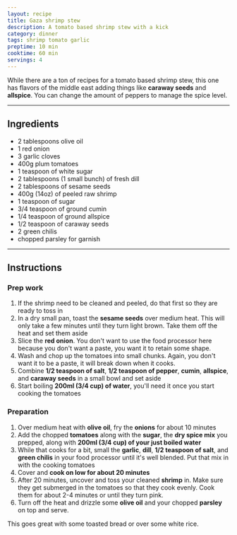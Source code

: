 ```yaml
---
layout: recipe
title: Gaza shrimp stew
description: A tomato based shrimp stew with a kick
category: dinner
tags: shrimp tomato garlic
preptime: 10 min
cooktime: 60 min
servings: 4
---
```


While there are a ton of recipes for a tomato based shrimp stew, this one has flavors of the middle east adding things like **caraway seeds** and **allspice**. You can change the amount of peppers to manage the spice level.

___

<div class="recipe-ingredients">

<h2>Ingredients</h2>

<ul class="ingredient-list">
    <li>2 tablespoons olive oil</li>
    <li>1 red onion</li>
    <li>3 garlic cloves</li>
    <li>400g plum tomatoes</li>
    <li>1 teaspoon of white sugar</li>
    <li>2 tablespoons (1 small bunch) of fresh dill</li>
    <li>2 tablespoons of sesame seeds</li>
    <li>400g (14oz) of peeled raw shrimp</li>
    <li>1 teaspoon of sugar</li>
    <li>3/4 teaspoon of ground cumin</li>
    <li>1/4 teaspoon of ground allspice</li>
    <li>1/2 teaspoon of caraway seeds</li>
    <li>2 green chilis</li>
    <li>chopped parsley for garnish</li>
</ul>

</div>

___

## Instructions

### Prep work
1. If the shrimp need to be cleaned and peeled, do that first so they are ready to toss in
2. In a dry small pan, toast the **sesame seeds** over medium heat. This will only take a few minutes until they turn light brown. Take them off the heat and set them aside
3. Slice the **red onion**. You don't want to use the food processor here because you don't want a paste, you want it to retain some shape.
4. Wash and chop up the tomatoes into small chunks. Again, you don't want it to be a paste, it will break down when it cooks.
5. Combine **1/2 teaspoon of salt**, **1/2 teaspoon of pepper**, **cumin**, **allspice**, and **caraway seeds** in a small bowl and set aside
6. Start boiling **200ml (3/4 cup) of water**, you'll need it once you start cooking the tomatoes

### Preparation

1. Over medium heat with **olive oil**, fry the **onions** for about 10 minutes
2. Add the chopped **tomatoes** along with the **sugar**, the **dry spice mix** you prepped, along with **200ml (3/4 cup) of your just boiled water**
3. While that cooks for a bit, small the **garlic**, **dill**, **1/2 teaspoon of salt**, and **green chilis** in your food processor until it's well blended. Put that mix in with the cooking tomatoes 
4. Cover and **cook on low for about 20 minutes**
5. After 20 minutes, uncover and toss your cleaned **shrimp** in. Make sure they get submerged in the tomatoes so that they cook evenly. Cook them for about 2-4 minutes or until they turn pink.
6. Turn off the heat and drizzle some **olive oil** and your chopped **parsley** on top and serve.


This goes great with some toasted bread or over some white rice.

